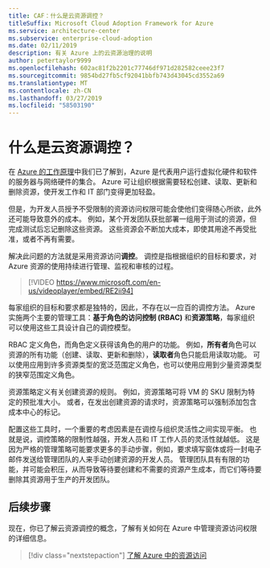 ```yaml
---
title: CAF：什么是云资源调控？
titleSuffix: Microsoft Cloud Adoption Framework for Azure
ms.service: architecture-center
ms.subservice: enterprise-cloud-adoption
ms.date: 02/11/2019
description: 有关 Azure 上的云资源治理的说明
author: petertaylor9999
ms.openlocfilehash: 602ac81f2b2201c77746df971d282582ceee23f7
ms.sourcegitcommit: 9854bd27fb5cf92041bbfb743d43045cd3552a69
ms.translationtype: MT
ms.contentlocale: zh-CN
ms.lasthandoff: 03/27/2019
ms.locfileid: "58503190"
---
```

<!-- markdownlint-disable MD026 -->

# <a name="what-is-cloud-resource-governance"></a>什么是云资源调控？

在 [Azure 的工作原理](what-is-azure.md)中我们已了解到，Azure 是代表用户运行虚拟化硬件和软件的服务器与网络硬件的集合。 Azure 可让组织根据需要轻松创建、读取、更新和删除资源，使开发工作和 IT 部门变得更加轻盈。

但是，为开发人员授予不受限制的资源访问权限可能会使他们变得随心所欲，此外还可能导致意外的成本。 例如，某个开发团队获批部署一组用于测试的资源，但完成测试后忘记删除这些资源。 这些资源会不断加大成本，即使其用途不再受批准，或者不再有需要。

解决此问题的方法就是采用资源访问**调控**。 调控是指根据组织的目标和要求，对 Azure 资源的使用持续进行管理、监视和审核的过程。

<!-- markdownlint-disable MD034 -->

> [!VIDEO https://www.microsoft.com/en-us/videoplayer/embed/RE2ii94]

<!-- markdownlint-enable MD034 -->

每家组织的目标和要求都是独特的，因此，不存在以一应百的调控方法。 Azure 实施两个主要的管理工具：**基于角色的访问控制 (RBAC)** 和**资源策略**，每家组织可以使用这些工具设计自己的调控模型。

RBAC 定义角色，而角色定义获得该角色的用户的功能。 例如，**所有者**角色可以资源的所有功能（创建、读取、更新和删除），**读取者**角色只能启用读取功能。 可以使用应用到许多资源类型的宽泛范围定义角色，也可以使用应用到少量资源类型的狭窄范围定义角色。

资源策略定义有关创建资源的规则。 例如，资源策略可将 VM 的 SKU 限制为特定的预批准大小。 或者，在发出创建资源的请求时，资源策略可以强制添加包含成本中心的标记。

配置这些工具时，一个重要的考虑因素是在调控与组织灵活性之间实现平衡。 也就是说，调控策略的限制性越强，开发人员和 IT 工作人员的灵活性就越低。 这是因为严格的管理策略可能要求更多的手动步骤，例如，要求填写窗体或将一封电子邮件发送给管理团队的人来手动创建资源的开发人员。 管理团队具有有限的功能，并可能会积压，从而导致等待要创建和不需要的资源产生成本，而它们等待要删除其资源用于生产的开发团队。

## <a name="next-steps"></a>后续步骤

现在，你已了解云资源调控的概念，了解有关如何在 Azure 中管理资源访问权限的详细信息。

> [!div class="nextstepaction"]
> [了解 Azure 中的资源访问](azure-resource-access.md)
